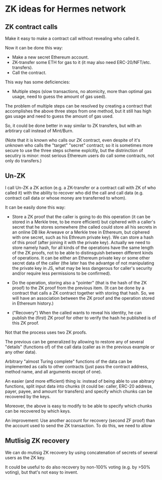 # ZK ideas for Hermes network

## ZK contract calls

Make it easy to make a contract call without revealing who called it.

Now it can be done this way:

- Make a new secret Ethereum account.
- ZK-transfer some ETH for gas to it (it may also need ERC-20/NFT/etc. transfers).
- Call the contract.

This way has some deficiencies:

- Multiple steps (slow transactions, no atomicity, more than optimal gas usage, need to guess the amount of gas used).

The problem of multiple steps can be resolved by creating a contract that accomplishes the above three steps from one method, but it still has high gas usage and need to guess the amount of gas used.

So, it could be done better in way similar to ZK transfers, but with an arbtirary call instead of Mint/Burn.

(Note that it is known who calls our ZK contract, even despite of it's unknown who calls the "target" "secret" contract; so it is sometimes more secure to use the three steps scheme explcitly, but the distrinction of secutiry is minor: most serious Ethereum users do call some contracts, not only do transfers.)

## Un-ZK

I call Un-ZK a ZK action (e.g. a ZK-transfer or a contract call with ZK of who called it) with the ability to recover who did the call and call data (e.g. contract call data or whose money are transferred to whom).

It can be easily done this way:

- Store a ZK proof that the caller is going to do this operation (it can be stored in a Merkle tree, to be more efficient) but ciphered with a caller's secret that he stores somewhere (the called could store all his secrets in an online DB like Arweave or a Merkle tree in Ethereum, but ciphered with one secret, such as his Ethreum private key). We can store a hash of this proof (after joining it with the private key). Actually we need to store namely hash, for all kinds of the operations have the same length of the ZK proofs, not to be able to distinsguish between different kinds of operations. It can be either an Ethereum private key or some other secret data of the caller (the later has the advantge of not manipulating the private key in JS, what may be less dangerous for caller's security and/or require less permissions to be confirmed).

- Do the operation, storing also a "pointer" (that is the hash of the ZK proof) to the ZK proof from the previous item. (It can be done by a contract that calls a ZK contract together with storing that hash. So, we will have an association between the ZK proof and the operation stored in Ethereum history.)

- ("Recovery") When the called wants to reveal his identity, he can publish the (first) ZK proof for other to verify the hash he published is of this ZK proof.

Not that the process uses two ZK proofs.

The previous can be generalized by allowing to restore any of several "details" (functions of) of the call data (caller as in the previous example or any other data).

Arbitrary "almost Turing complete" functions of the data can be implemented as calls to other contracts (just pass the contract address, method name, and all arguments except of one).

An easier (and more efficient) thing is: instead of being able to use abitrary functions, split input data into chunks (it could be: caller, ERC-20 address, payer, payee, and amount for transfers) and specify which chunks can be recovered by the keys.

Moreover, the above is easy to modify to be able to specify which chunks can be recovered by which keys.

An improvement: Use another account for recovery (second ZF proof) than the account used to send the ZK transaction. To do this, we need to allow

## Mutlisig ZK recovery

We can do mutisig ZK recovery by using concatenation of secrets of several users as the ZK key.

It could be useful to do also recovery by non-100% voting (e.g. by >50% voting), but that's not easy to invent.
